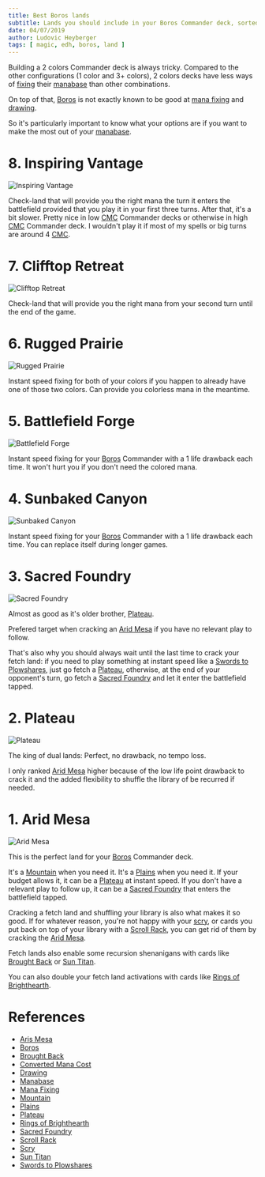 ```yaml
---
title: Best Boros lands
subtitle: Lands you should include in your Boros Commander deck, sorted by priority
date: 04/07/2019
author: Ludovic Heyberger
tags: [ magic, edh, boros, land ]
---
```


Building a 2 colors Commander deck is always tricky. Compared to the other configurations (1 color and 3+ colors), 2 colors decks have less ways of [fixing][Mana Fixing] their [manabase][Manabase] than other combinations.

On top of that, [Boros][Boros] is not exactly known to be good at [mana fixing][Mana Fixing] and [drawing][Drawing].

So it's particularly important to know what your options are if you want to make the most out of your [manabase][Manabase].

# 8. Inspiring Vantage

![Inspiring Vantage](https://img.scryfall.com/cards/normal/front/1/6/160ac412-005f-48ca-a204-10207307c6c2.jpg)

Check-land that will provide you the right mana the turn it enters the battlefield provided that you play it in your first three turns. After that, it's a bit slower. Pretty nice in low [CMC][CMC] Commander decks or otherwise in high [CMC][CMC] Commander deck. I wouldn't play it if most of my spells or big turns are around 4 [CMC][CMC].

# 7. Clifftop Retreat

![Clifftop Retreat](https://img.scryfall.com/cards/normal/front/e/0/e0b52b9c-7278-46b4-9f3c-3a7fc0c7e526.jpg)

Check-land that will provide you the right mana from your second turn until the end of the game.

# 6. Rugged Prairie

![Rugged Prairie](https://img.scryfall.com/cards/normal/front/4/4/4441514d-d8e0-480f-ab82-b0064dfa7ac0.jpg)

Instant speed fixing for both of your colors if you happen to already have one of those two colors. Can provide you colorless mana in the meantime.

# 5. Battlefield Forge

![Battlefield Forge](https://img.scryfall.com/cards/normal/front/0/3/034c5944-aad3-4bf2-b79d-8da61ab1bd52.jpg)

Instant speed fixing for your [Boros][Boros] Commander with a 1 life drawback each time. It won't hurt you if you don't need the colored mana.

# 4. Sunbaked Canyon

![Sunbaked Canyon](https://img.scryfall.com/cards/normal/front/c/3/c36820fa-ee86-4206-9a0d-737a67cf5208.jpg)

Instant speed fixing for your [Boros][Boros] Commander with a 1 life drawback each time. You can replace itself during longer games.

# 3. Sacred Foundry

![Sacred Foundry](https://img.scryfall.com/cards/normal/front/3/3/33c519df-c6b1-4e32-92bc-8a67ae5cbaab.jpg)

Almost as good as it's older brother, [Plateau][Plateau].

Prefered target when cracking an [Arid Mesa][Arid Mesa] if you have no relevant play to follow.

That's also why you should always wait until the last time to crack your fetch land: if you need to play something at instant speed like a [Swords to Plowshares][Swords to Plowshares], just go fetch a [Plateau][Plateau], otherwise, at the end of your opponent's turn, go fetch a [Sacred Foundry][Sacred Foundry] and let it enter the battlefield tapped.

# 2. Plateau

![Plateau](https://img.scryfall.com/cards/normal/front/c/6/c6ae9cff-8646-4069-8761-df734e067beb.jpg)

The king of dual lands: Perfect, no drawback, no tempo loss.

I only ranked [Arid Mesa][Arid Mesa] higher because of the low life point drawback to crack it and the added flexibility to shuffle the library of be recurred if needed.

# 1. Arid Mesa

![Arid Mesa](https://img.scryfall.com/cards/normal/front/2/1/21a739c8-d7ca-4204-9398-c47fd1d68447.jpg)

This is the perfect land for your [Boros][Boros] Commander deck.

It's a [Mountain][Mountain] when you need it.
It's a [Plains][Plains] when you need it.
If your budget allows it, it can be a [Plateau][Plateau] at instant speed.
If you don't have a relevant play to follow up, it can be a [Sacred Foundry][Sacred Foundry] that enters the battlefield tapped.

Cracking a fetch land and shuffling your library is also what makes it so good. If for whatever reason, you're not happy with your [scry][Scry], or cards you put back on top of your library with a [Scroll Rack][Scroll Rack], you can get rid of them by cracking the [Arid Mesa][Arid Mesa].

Fetch lands also enable some recursion shenanigans with cards like [Brought Back][Brought Back] or [Sun Titan][Sun Titan].

You can also double your fetch land activations with cards like [Rings of Brighthearth][Rings of Brighthearth].

# References

[Arid Mesa]:https://scryfall.com/search?q=!arid-mesa
[Boros]:https://mtg.gamepedia.com/Boros_Legion
[Brought Back]:https://scryfall.com/search?q=!brought-back
[CMC]:https://mtg.gamepedia.com/Mana#Mana_costs
[Drawing]:https://mtg.gamepedia.com/Drawing_a_card
[Manabase]:https://mtg.gamepedia.com/Mana_base
[Mana Fixing]:https://mtg.gamepedia.com/Mana_fixing
[Mountain]:https://scryfall.com/search?q=!mountain
[Plains]:https://scryfall.com/search?q=!plains
[Plateau]:https://scryfall.com/search?q=!plateau
[Rings of Brighthearth]:https://scryfall.com/search?q=!rings-of-brighthearth
[Sacred Foundry]:https://scryfall.com/search?q=!sacred-foundry
[Scroll Rack]:https://scryfall.com/search?q=!scroll-rack
[Scry]:https://mtg.gamepedia.com/Scry
[Sun Titan]:https://scryfall.com/search?q=!sun-titan
[Swords to Plowshares]:https://scryfall.com/search?q=!swords-to-plowshares

* [Aris Mesa][Arid Mesa]
* [Boros][Boros]
* [Brought Back][Brought Back]
* [Converted Mana Cost][CMC]
* [Drawing][Drawing]
* [Manabase][Manabase]
* [Mana Fixing][Mana Fixing]
* [Mountain][Mountain]
* [Plains][Plains]
* [Plateau][Plateau]
* [Rings of Brighthearth][Rings of Brighthearth]
* [Sacred Foundry][Sacred Foundry]
* [Scroll Rack][Scroll Rack]
* [Scry][Scry]
* [Sun Titan][Sun Titan]
* [Swords to Plowshares][Swords to Plowshares]
